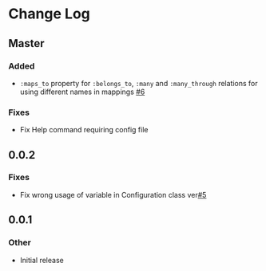 # Change Log

## Master
### Added
* `:maps_to` property for `:belongs_to`, `:many` and `:many_through` relations for using different names in mappings [#6](https://github.com/contentful/database-exporter.rb/issues/6)

### Fixes
* Fix Help command requiring config file

## 0.0.2
### Fixes
* Fix wrong usage of variable in Configuration class ver[#5](https://github.com/contentful/database-exporter.rb/pull/5)

## 0.0.1
### Other
* Initial release
